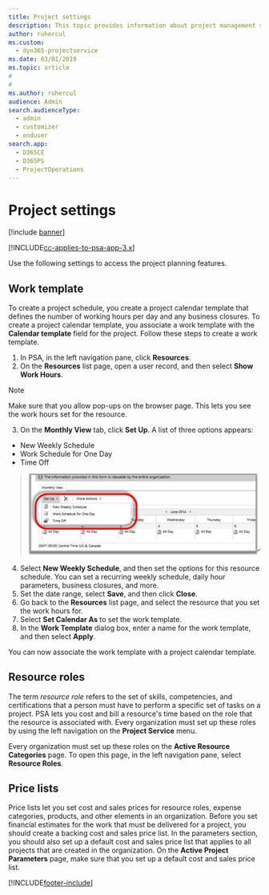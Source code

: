 ```yaml
---
title: Project settings
description: This topic provides information about project management settings.
author: ruhercul
ms.custom: 
  - dyn365-projectservice
ms.date: 03/01/2019
ms.topic: article
#
#
ms.author: ruhercul
audience: Admin
search.audienceType: 
  - admin
  - customizer
  - enduser
search.app: 
  - D365CE
  - D365PS
  - ProjectOperations
---
```


# Project settings

[!include [banner](../includes/psa-now-project-operations.md)]

[!INCLUDE[cc-applies-to-psa-app-3.x](../includes/cc-applies-to-psa-app-3x.md)]

Use the following settings to access the project planning features.

## Work template

To create a project schedule, you create a project calendar template that defines the number of working hours per day and any business closures. To create a project calendar template, you associate a work template with the **Calendar template** field for the project. Follow these steps to create a work template.

1. In PSA, in the left navigation pane, click **Resources**. 
2. On the **Resources** list page, open a user record, and then select **Show Work Hours**.

  > [!NOTE]
  > Make sure that you allow pop-ups on the browser page. This lets you see the work hours set for the resource.
  
3. On the **Monthly View** tab, click **Set Up**. A list of three options appears: 

  - New Weekly Schedule
  - Work Schedule for One Day
  - Time Off

> ![Set up options](media/project-13.png)

4. Select **New Weekly Schedule**, and then set the options for this resource schedule. You can set a recurring weekly schedule, daily hour parameters, business closures, and more.
5. Set the date range, select **Save**, and then click **Close**. 
6. Go back to the **Resources** list page, and select the resource that you set the work hours for. 
7. Select **Set Calendar As** to set the work template. 
8. In the **Work Template** dialog box, enter a name for the work template, and then select **Apply**. 

You can now associate the work template with a project calendar template.

## Resource roles

The term *resource role* refers to the set of skills, competencies, and certifications that a person must have to perform a specific set of tasks on a project. PSA lets you cost and bill a resource's time based on the role that the resource is associated with. Every organization must set up these roles by using the left navigation on the **Project Service** menu.

Every organization must set up these roles on the **Active Resource Categories** page. To open this page, in the left navigation pane, select **Resource Roles**.

## Price lists

Price lists let you set cost and sales prices for resource roles, expense categories, products, and other elements in an organization. Before you set financial estimates for the work that must be delivered for a project, you should create a backing cost and sales price list. In the parameters section, you should also set up a default cost and sales price list that applies to all projects that are created in the organization. On the **Active Project Parameters** page, make sure that you set up a default cost and sales price list.


[!INCLUDE[footer-include](../includes/footer-banner.md)]